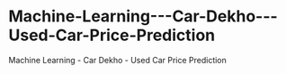 # Machine-Learning---Car-Dekho---Used-Car-Price-Prediction
Machine Learning - Car Dekho - Used Car Price Prediction
